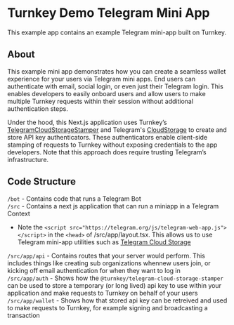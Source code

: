 # Turnkey Demo Telegram Mini App

This example app contains an example Telegram mini-app built on Turnkey.

## About

This example mini app demonstrates how you can create a seamless wallet experience for your users via Telegram mini apps. End users can authenticate with email, social login, or even just their Telegram login. This enables developers to easily onboard users and allow users to make multiple Turnkey requests within their session without additional authentication steps.

Under the hood, this Next.js application uses Turnkey’s [TelegramCloudStorageStamper](https://github.com/tkhq/sdk/tree/main/packages/telegram-cloud-storage-stamper) and Telegram's [CloudStorage](https://core.telegram.org/bots/webapps#cloudstorage) to create and store API key authenticators. These authenticators enable client-side stamping of requests to Turnkey without exposing credentials to the app developers. Note that this approach does require trusting Telegram’s infrastructure.

## Code Structure

`/bot` - Contains code that runs a Telegram Bot\
`/src` - Contains a next js application that can run a miniapp in a Telegram Context
- Note the `<script src="https://telegram.org/js/telegram-web-app.js"></script>` in the `<head>` of /src/app/layout.tsx. This allows us to use Telegram mini-app utilities such as [Telegram Cloud Storage](https://core.telegram.org/bots/webapps#cloudstorage)

`/src/app/api` - Contains routes that your server would perform. This includes things like creating sub organizations whennew users join, or kicking off email authentication for when they want to log in\
`/src/app/auth` - Shows how the `@turnkey/telegram-cloud-storage-stamper` can be used to store a temporary (or long lived) api key to use within your application and make requests to Turnkey on behalf of your users\
`/src/app/wallet` - Shows how that stored api key can be retreived and used to make requests to Turnkey, for example signing and broadcasting a transaction
